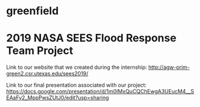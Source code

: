 # greenfield

# 2019 NASA SEES Flood Response Team Project

Link to our website that we created during the internship:
http://agw-prim-green2.csr.utexas.edu/sees2019/

Link to our final presentation associated with our project:
https://docs.google.com/presentation/d/1m0IMxQuCQChEwgA3UEucM4__SEAaFv2_MppPwsZUtJ0/edit?usp=sharing
